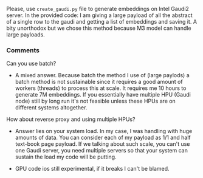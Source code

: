 Please, use ```create_gaudi.py``` file to generate embeddings on Intel Gaudi2 server. In the provided code: I am giving a large payload of all the abstract of a single row to the gaudi and getting a list of embeddings and saving it. A bity unorthodox but we chose this method because M3 model can handle large payloads. 

### Comments

Can you use batch?
- A mixed answer. Because batch the method I use of (large paylods) a batch method is not sustainable since it requires a good amount of workers (threads) to process this at scale. It requires me 10 hours to generate 7M embeddings. If you essentially have multiple HPU (Gaudi node) still by long run it's not feasible unless these HPUs are on different systems altogether. 

How about reverse proxy and using multiple HPUs?
- Answer lies on your system load. In my case, I was handling with huge amounts of data. You can consider each of my payload as 1/1 and half text-book page payload. If we talking about such scale, you can't use one Gaudi server, you need multiple servers so that your system can sustain the load my code will be putting.

- GPU code ios still experimental, if it breaks I can't be blamed.
